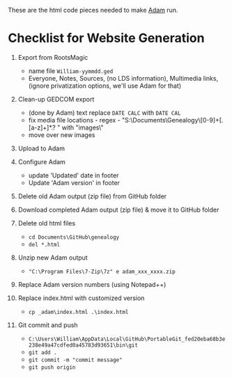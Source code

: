 These are the html code pieces needed to make [Adam](http://timforsythe.com/tools/adam) run.

# Checklist for Website Generation

1. Export from RootsMagic
    * name file `William-yymmdd.ged`
	* Everyone, Notes, Sources, (no LDS information), Multimedia links, (ignore privatization options, we'll use Adam for that)

2. Clean-up GEDCOM export
    * (done by Adam) text replace ` DATE CALC ` with ` DATE CAL `
	* fix media file locations - regex - "S:\\Documents\\Genealogy\\[0-9]+[\.[a-z]+]*\.? " with "images\\"
	* move over new images
	
3. Upload to Adam

4. Configure Adam
    * update 'Updated' date in footer
	* Update 'Adam version' in footer

5. Delete old Adam output (zip file) from GitHub folder
	
6. Download completed Adam output (zip file) & move it to GitHub folder

7. Delete old html files
    * `cd Documents\GitHub\genealogy`
	* `del *.html`

8. Unzip new Adam output
    * `"C:\Program Files\7-Zip\7z" e adam_xxx_xxxx.zip`
	
9. Replace Adam version numbers (using Notepad++)
	
10. Replace index.html with customized version
    * `cp _adam\index.html .\index.html`
	
11. Git commit and push
    * `C:\Users\William\AppData\Local\GitHub\PortableGit_fed20eba68b3e238e49a47cdfed0a45783d93651\bin\git`
    * `git add .`
	* `git commit -m "commit message"`
	* `git push origin`